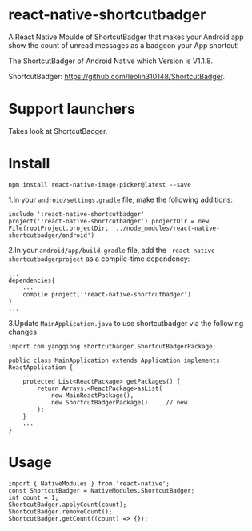# react-native-shortcutbadger
A React Native Moulde of ShortcutBadger that makes your Android app show the count of unread messages as a badgeon your App shortcut!

The ShortcutBadger of Android Native which Version is V1.1.8.

ShortcutBadger: https://github.com/leolin310148/ShortcutBadger.

# Support launchers
Takes look at ShortcutBadger.

# Install
```npm install react-native-image-picker@latest --save```

1.In your `android/settings.gradle` file, make the following additions:
```
include ':react-native-shortcutbadger'
project(':react-native-shortcutbadger').projectDir = new File(rootProject.projectDir, '../node_modules/react-native-shortcutbadger/android')
```

2.In your `android/app/build.gradle` file, add the `:react-native-shortcutbadgerproject` as a compile-time dependency:
```
...
dependencies{
    ...
    compile project(':react-native-shortcutbadger')
}
...
```

3.Update `MainApplication.java` to use shortcutbadger via the following changes
```
import com.yangqiong.shortcutbadger.ShortcutBadgerPackage;

public class MainApplication extends Application implements ReactApplication {
    ...
    protected List<ReactPackage> getPackages() {
        return Arrays.<ReactPackage>asList(
            new MainReactPackage(),
            new ShortcutBadgerPackage()     // new
        );
    }
    ...
}
```

# Usage
```
import { NativeModules } from 'react-native';
const ShortcutBadger = NativeModules.ShortcutBadger;
int count = 1;
ShortcutBadger.applyCount(count);
ShortcutBadger.removeCount();
ShortcutBadger.getCount((count) => {});
```
